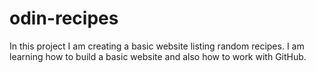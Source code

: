 # odin-recipes

In this project I am creating a basic website listing random recipes. I am learning how to build a basic website and also how to work with GitHub.